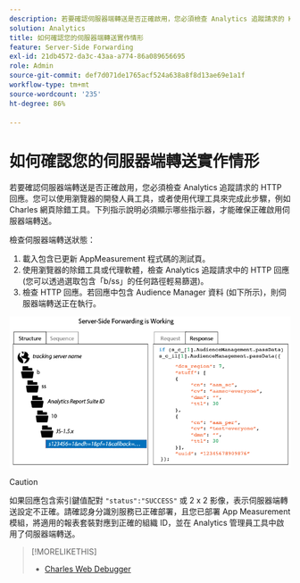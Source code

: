 ```yaml
---
description: 若要確認伺服器端轉送是否正確啟用，您必須檢查 Analytics 追蹤請求的 HTTP 回應。這些指示說明必須顯示哪些指標以確保正確啟用伺服器端轉送。
solution: Analytics
title: 如何確認您的伺服器端轉送實作情形
feature: Server-Side Forwarding
exl-id: 21db4572-da3c-43aa-a774-86a089656695
role: Admin
source-git-commit: def7d071de1765acf524a638a8f8d13ae69e1a1f
workflow-type: tm+mt
source-wordcount: '235'
ht-degree: 86%

---
```


# 如何確認您的伺服器端轉送實作情形

若要確認伺服器端轉送是否正確啟用，您必須檢查 Analytics 追蹤請求的 HTTP 回應。您可以使用瀏覽器的開發人員工具，或者使用代理工具來完成此步驟，例如 Charles 網頁除錯工具。下列指示說明必須顯示哪些指示器，才能確保正確啟用伺服器端轉送。

檢查伺服器端轉送狀態：

1. 載入包含已更新 AppMeasurement 程式碼的測試頁。
1. 使用瀏覽器的除錯工具或代理軟體，檢查 Analytics 追蹤請求中的 HTTP 回應 (您可以透過選取包含「b/ss」的任何路徑輕易篩選)。
1. 檢查 HTTP 回應。若回應中包含 Audience Manager 資料 (如下所示)，則伺服器端轉送正在執行。

![](/help/admin/admin/c-manage-report-suites/c-edit-report-suites/general/c-server-side-forwarding/assets/ssf-succeed.png)

>[!CAUTION]
>
>如果回應包含索引鍵值配對 `"status":"SUCCESS"` 或 2 x 2 影像，表示伺服器端轉送設定不正確。請確認身分識別服務已正確部署，且您已部署 App Measurement 模組，將適用的報表套裝對應到正確的組織 ID，並在 Analytics 管理員工具中啟用了伺服器端轉送。

>[!MORELIKETHIS]
>
>* [Charles Web Debugger](https://www.charlesproxy.com/)
